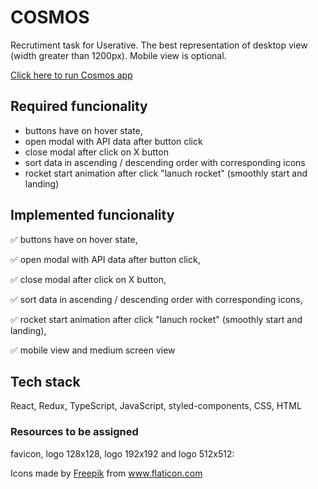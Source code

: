# COSMOS

Recrutiment task for Userative.
The best representation of desktop view (width greater than 1200px). Mobile view is optional.

[Click here to run Cosmos app](https://mszczegodzinski.github.io/ms-cosmos/) 


## Required funcionality

- buttons have on hover state,
- open modal with API data after button click
- close modal after click on X button
- sort data in ascending / descending order with corresponding icons
- rocket start animation after click "lanuch rocket" (smoothly start and landing)

## Implemented funcionality

:white_check_mark: buttons have on hover state,

:white_check_mark: open modal with API data after button click,

:white_check_mark: close modal after click on X button,

:white_check_mark: sort data in ascending / descending order with corresponding icons,

:white_check_mark: rocket start animation after click "lanuch rocket" (smoothly start and landing),

:white_check_mark: mobile view and medium screen view


## Tech stack

React, Redux, TypeScript, JavaScript, styled-components, CSS, HTML

### Resources to be assigned
favicon, logo 128x128, logo 192x192 and logo 512x512:
<div>Icons made by <a href="https://www.freepik.com" title="Freepik">Freepik</a> from <a href="https://www.flaticon.com/" title="Flaticon">www.flaticon.com</a></div>
